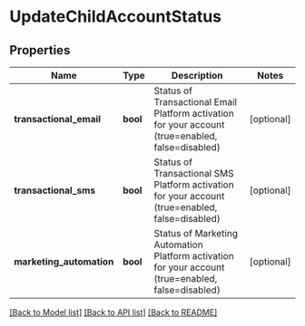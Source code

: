 # UpdateChildAccountStatus

## Properties
Name | Type | Description | Notes
------------ | ------------- | ------------- | -------------
**transactional_email** | **bool** | Status of Transactional Email Platform activation for your account (true&#x3D;enabled, false&#x3D;disabled) | [optional] 
**transactional_sms** | **bool** | Status of Transactional SMS Platform activation for your account (true&#x3D;enabled, false&#x3D;disabled) | [optional] 
**marketing_automation** | **bool** | Status of Marketing Automation Platform activation for your account (true&#x3D;enabled, false&#x3D;disabled) | [optional] 

[[Back to Model list]](../README.md#documentation-for-models) [[Back to API list]](../README.md#documentation-for-api-endpoints) [[Back to README]](../README.md)


